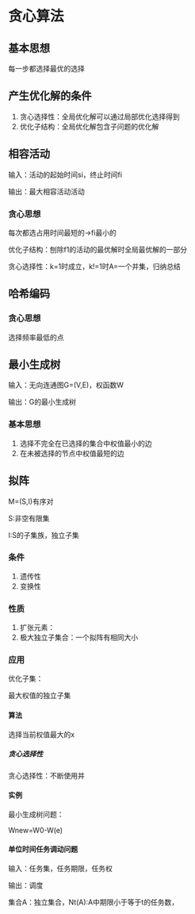 # 贪心算法

## 基本思想

每一步都选择最优的选择

## 产生优化解的条件

1. 贪心选择性：全局优化解可以通过局部优化选择得到
2. 优化子结构：全局优化解包含子问题的优化解

## 相容活动

输入：活动的起始时间si，终止时间fi

输出：最大相容活动活动

### 贪心思想

每次都选占用时间最短的->fi最小的

优化子结构：刨除f1的活动的最优解时全局最优解的一部分

贪心选择性：k=1时成立，k!=1时A=一个并集，归纳总结

## 哈希编码

### 贪心思想

选择频率最低的点

## 最小生成树

输入：无向连通图G=(V,E)，权函数W

输出：G的最小生成树

### 基本思想

1. 选择不完全在已选择的集合中权值最小的边
2. 在未被选择的节点中权值最短的边

## 拟阵

M=(S,I)有序对

S:非空有限集

I:S的子集族，独立子集

### 条件

1. 遗传性
2. 变换性

### 性质

1. 扩张元素：
2. 极大独立子集合：一个拟阵有相同大小

### 应用

优化子集：

最大权值的独立子集

#### 算法
选择当前权值最大的x

##### 贪心选择性

贪心选择性：不断使用并


#### 实例

最小生成树问题：

Wnew=W0-W(e)


#### 单位时间任务调动问题

输入：任务集，任务期限，任务权

输出：调度

集合A：独立集合，Nt(A):A中期限小于等于t的任务数，